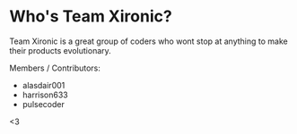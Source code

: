 # Who's Team Xironic?
Team Xironic is a great group of coders who wont stop at anything to make their products evolutionary.

Members / Contributors:
-	alasdair001
-	harrison633
-	pulsecoder

<3